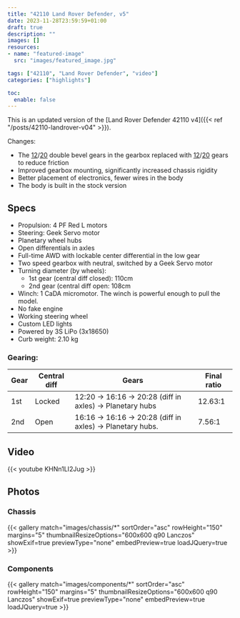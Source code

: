 ```yaml
---
title: "42110 Land Rover Defender, v5"
date: 2023-11-28T23:59:59+01:00
draft: true
description: ""
images: []
resources:
- name: "featured-image"
  src: "images/featured_image.jpg"

tags: ["42110", "Land Rover Defender", "video"]
categories: ["highlights"]

toc:
  enable: false
---
```


This is an updated version of the [Land Rover Defender 42110 v4]({{< ref "/posts/42110-landrover-v04" >}}). 

<!--more-->

Changes:
* The [12](https://www.bricklink.com/v2/catalog/catalogitem.page?P=32270&name=Technic,%20Gear%2012%20Tooth%20Double%20Bevel&category=%5BTechnic,%20Gear%5D#T=S&O={%22iconly%22:0})/[20](https://www.bricklink.com/v2/catalog/catalogitem.page?P=32269&utm_source=rebrickable#T=S&O={%22iconly%22:0}) double bevel gears in the gearbox replaced with [12](https://www.bricklink.com/v2/catalog/catalogitem.page?P=69778&name=Technic,%20Gear%2012%20Tooth&category=%5BTechnic,%20Gear%5D#T=S&O={%22iconly%22:0})/[20](https://www.bricklink.com/v2/catalog/catalogitem.page?P=69779&name=Technic,%20Gear%2020%20Tooth&category=%5BTechnic,%20Gear%5D#T=S&C=153&O={%22color%22:153,%22iconly%22:0}) gears to reduce friction
* Improved gearbox mounting, significantly increased chassis rigidity
* Better placement of electronics, fewer wires in the body
* The body is built in the stock version

## Specs
* Propulsion: 4 PF Red L motors
* Steering: Geek Servo motor
* Planetary wheel hubs
* Open differentials in axles
* Full-time AWD with lockable center differential in the low gear
* Two speed gearbox with neutral, switched by a Geek Servo motor
* Turning diameter (by wheels):
	* 1st gear (central diff closed): 110cm
	* 2nd gear (central diff open: 108cm
* Winch: 1 CaDA micromotor. The winch is powerful enough to pull the model.
* No fake engine
* Working steering wheel
* Custom LED lights
* Powered by 3S LiPo (3x18650)
* Curb weight: 2.10 kg

### Gearing: 

| Gear | Central diff | Gears | Final ratio |
| ---- | -----------  |----|-------|
| 1st  | Locked       | 12:20 -> 16:16 -> 20:28 (diff in axles) -> Planetary hubs | 12.63:1 |
| 2nd  | Open         | 16:16 -> 16:16 -> 20:28 (diff in axles) -> Planetary hubs.| 7.56:1 |

## Video 
{{< youtube KHNn1LI2Jug >}}

## Photos

### Chassis

{{< gallery match="images/chassis/*" sortOrder="asc" rowHeight="150" margins="5" thumbnailResizeOptions="600x600 q90 Lanczos" showExif=true previewType="none" embedPreview=true loadJQuery=true >}}

### Components

{{< gallery match="images/components/*" sortOrder="asc" rowHeight="150" margins="5" thumbnailResizeOptions="600x600 q90 Lanczos" showExif=true previewType="none" embedPreview=true loadJQuery=true >}}
